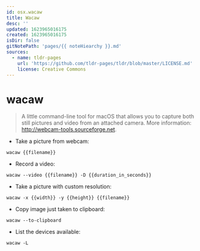 ```yaml
---
id: osx.wacaw
title: Wacaw
desc: ''
updated: 1623965016175
created: 1623965016175
isDir: false
gitNotePath: 'pages/{{ noteHiearchy }}.md'
sources:
  - name: tldr-pages
    url: 'https://github.com/tldr-pages/tldr/blob/master/LICENSE.md'
    license: Creative Commons
---
```

# wacaw

> A little command-line tool for macOS that allows you to capture both still pictures and video from an attached camera.
> More information: <http://webcam-tools.sourceforge.net>.

- Take a picture from webcam:

`wacaw {{filename}}`

- Record a video:

`wacaw --video {{filename}} -D {{duration_in_seconds}}`

- Take a picture with custom resolution:

`wacaw -x {{width}} -y {{height}} {{filename}}`

- Copy image just taken to clipboard:

`wacaw --to-clipboard`

- List the devices available:

`wacaw -L`

